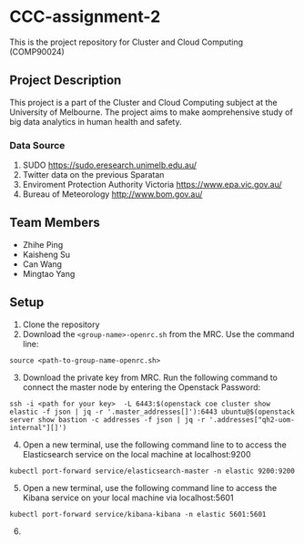 # CCC-assignment-2
This is the project repository for Cluster and Cloud Computing (COMP90024)

## Project Description
This project is a part of the Cluster and Cloud Computing subject at the University of Melbourne. The project aims to make aomprehensive study of big data analytics in human health and safety.
### Data Source
1. SUDO https://sudo.eresearch.unimelb.edu.au/
2. Twitter data on the previous Sparatan
3. Enviroment Protection Authority Victoria https://www.epa.vic.gov.au/
4. Bureau of Meteorology http://www.bom.gov.au/


## Team Members
- Zhihe Ping
- Kaisheng Su
- Can Wang
- Mingtao Yang 

## Setup
1. Clone the repository
2. Download the `<group-name>-openrc.sh` from the MRC. Use the command line:

```source <path-to-group-name-openrc.sh>```

3. Download the private key from MRC. Run the following command to connect the master node by entering the Openstack Password:

```ssh -i <path for your key>  -L 6443:$(openstack coe cluster show elastic -f json | jq -r '.master_addresses[]'):6443 ubuntu@$(openstack server show bastion -c addresses -f json | jq -r '.addresses["qh2-uom-internal"][]') ```

4. Open a new terminal, use the following command line to to access the Elasticsearch service on the local machine at localhost:9200

```kubectl port-forward service/elasticsearch-master -n elastic 9200:9200```

5. Open a new terminal, use the following command line to access the Kibana service on your local machine via localhost:5601

```kubectl port-forward service/kibana-kibana -n elastic 5601:5601```

6. 